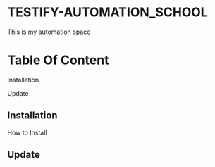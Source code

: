 # TESTIFY-AUTOMATION_SCHOOL
This is my automation space  

# Table Of Content

 Installation 

 Update 

 ## Installation

   How to Install

## Update 
